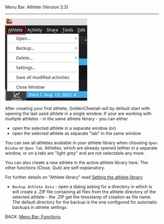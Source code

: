 Menu Bar: Athlete (Version 3.3)
***

![Athlete Menu](https://raw.githubusercontent.com/GoldenCheetah/GoldenCheetah/master/doc/wiki/MenuBar_Athlete.jpg)

After creating your first athlete, GoldenCheetah will by default start with opening the last used athlete in a single window. If your are working with multiple athletes - in the same athlete library - you can either

* open the selected athlete in a separate window (or)
* open the selected athlete as separate "tab" in the same window

You can see all athletes available in your athlete library when choosing `Open Window` or `Open Tab`. Athletes, which are already opened (either in a separate window, or on a tab) are "light grey" and are not selectable any more.

You can also create a new athlete in the active athlete library here. The other functions (Close, Quit) are self-explanatory. 

For further details on "Athlete library" read [Setting the athlete library](https://github.com/GoldenCheetah/GoldenCheetah/wiki/UG_Special-Topics_Setting-the-athlete-library)

* `Backup Athlete Data` - open a dialog asking for a directory in which is will create a .ZIP file containing all files from the athlete directory of the selected athlete - the .ZIP get the timestamp of creation as file name. The default directory for the backup is the one configured for automatic backups in athlete settings.

BACK: [Menu Bar: Functions](https://github.com/GoldenCheetah/GoldenCheetah/wiki/UG_Menu-Bar_Functions)

